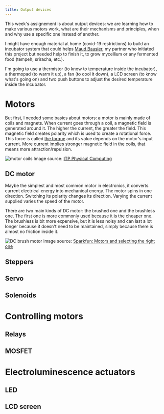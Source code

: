 ```yaml
---
title: Output devices
---
```


This week's assignement is about output devices: we are learning how to make various
motors work, what are their mechanisms and principles, when and why use a
specific one instead of another.

I might have enough material at home (covid-19 restrictions) to build an incubator system that could helps
[Maud Bausier](https://maudb.gitlab.io/dok/), my partner who initiated this
project but needed help to finish it, to grow mycellium or any fermented food (tempeh, sriracha, etc.).

I'm going to use a thermistor (to know to temperature inside the incubator), a thermopad (to
warm it up), a fan (to cool it down), a LCD screen (to know what's going on) and
two push buttons to adjust the desired temperature inside the incubator.

# Motors

But first, I needed some basics about motors: a motor is mainly made of coils
and magnets. When current goes through a coil, a magnetic field is generated around it. The
higher the current, the greater the field. This magnetic field creates polarity
which is used to create a rotational force. This force is called [the
torque](https://en.wikipedia.org/wiki/Torque) and its value depends on the motor's input current. More
current implies stronger magnetic field in the coils, that means more attraction/repulsion.

![motor coils](motor-coils.png)
Image source: [ITP Physical
Computing](https://itp.nyu.edu/physcomp/lessons/dc-motors/dc-motors-the-basics/)


## DC motor

Maybe the simplest and most common motor in electronics, it converts current electrical energy into mechanical energy.
The motor spins in one direction. Switching its polarity changes its direction.
Varying the current supplied varies the speed of the motor.

There are two main kinds of DC motor: the brushed one and the brushless one. The
first one is more commonly used because it is the cheaper one. The brushless is bit
more expensive, but it is less noisy and can last a lot longer because it doesn't need to be maintained, simply because there is almost no friction inside it.

![DC brush motor](dc-brush.jpg)
Image source: [Sparkfun: Motors and selecting the right one](https://learn.sparkfun.com/tutorials/motors-and-selecting-the-right-one#what-makes-a-motor-move-)


## Steppers

## Servo

## Solenoids

# Controlling motors

## Relays

## MOSFET

# Electroluminescence actuators

## LED

## LCD screen

 
